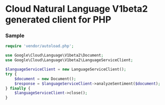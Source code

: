 # Cloud Natural Language V1beta2 generated client for PHP

### Sample

```php
require 'vendor/autoload.php';

use Google\Cloud\Language\V1beta2\Document;
use Google\Cloud\Language\V1beta2\LanguageServiceClient;

$languageServiceClient = new LanguageServiceClient();
try {
    $document = new Document();
    $response = $languageServiceClient->analyzeSentiment($document);
} finally {
    $languageServiceClient->close();
}
```
